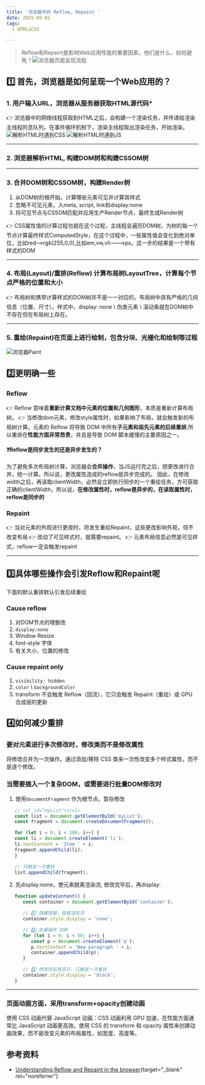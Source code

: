 ```yaml
---
title: '浏览器中的 Reflow, Repaint '
date: 2025-05-02
tags:
  - HTML&CSS

---
```


> Reflow和Repaint是影响Web应用性能的重要因素，他们是什么，如何避免？![浏览器页面呈现流程](/post-assets/edgeshow.png)


## 1️⃣ 首先，浏览器是如何呈现一个Web应用的？

### 1. 用户输入URL，浏览器从服务器获取HTML源代码*
  
   👉 浏览器中的网络线程获取到HTML之后，会构建一个渲染任务，并传递给渲染主线程的息队列。在事件循环机制下，渲染主线程取出渲染任务，开始渲染。  
  ![解析HTML时遇到CSS](/post-assets/findcss.png)
  ![解析HTML时遇到JS](/post-assets/findjs.png)
   
---
### 2. 浏览器解析HTML,  构建DOM树和构建CSSOM树

---
### 3. 合并DOM树和CSSOM树，构建Render树
   1. 从DOM树的根开始，计算哪些元素可见并计算其样式  
   2. 忽略不可见元素，入meta, script, link和display:none  
   3. 将可见节点与CSSOM匹配并应用生产Render节点，最终生成Render树  
   
   👉 CSS属性值的计算过程也就在这个过程，主线程会遍历DOM树，为树的每一个节点计算最终样式ComputedStyle，在这个过程中，一些属性值会变化到绝对单位，比如red-->rgb(255,0,0),比如em,vw,vh--->px。这一步的结果是一个带有样式的DOM

---
### 4. 布局(**Layout**)/重排(**Reflow**) 计算布局树LayoutTree，计算每个节点严格的位置和大小

   👉 布局树和携带计算样式的DOM树并不是一一对应的，布局树中具有严格的几何信息（位置、尺寸）。样式中，display: none \ 伪类元素 \ 滚动条就在DOM树中不存在但在布局树上存在。

---
### 5. 重绘(**Repaint**)在页面上进行绘制，包含分块、光栅化和绘制等过程

   ![浏览器Paint](/post-assets/edgedraw.png)



## 2️⃣更明确一些

### Reflow
👉 Reflow 意味着**重新计算文档中元素的位置和几何图形**，本质是重新计算布局树。
👉 当修改dom元素，修改style属性时，如果影响了布局，就会触发新的布局树计算。元素的 Reflow 将导致 DOM 中所有**子元素和祖先元素的后续重排**,所以重排在**性能方面非常昂贵**，并且是导致 DOM 脚本缓慢的主要原因之一。


#### ❓Reflow是同步发生的还是异步发生的？
为了避免多次布局树计算，浏览器会**合并操作**，当JS运行完之后，把更改进行合并，统一计算。所以说，更改属性造成的reflow是异步完成的。
因此，在修改width之后，再读取clientWidth，必然会立即执行同步的一个重绘任务，方可获取正确的clientWidth，所以说，**在修改属性时，reflow是异步的，在读取属性时，reflow是同步的**


### Repaint
👉 当对元素的外观进行更改时，将发生重绘Repaint，这些更改影响外观，但不改变布局
👉 改动了可见样式时，就需要repaint。
👉 元素布局信息必然是可见样式，reflow一定会触发repaint

---

## 3️⃣具体哪些操作会引发Reflow和Repaint呢
下面的默认重排默认引发后续重绘   

### Cause reflow
1. 对DOM节点的增删改 
2. `display:none`
3. Window Resize
4. font-style 字体
5. 有关大小、位置的修改

### Cause repaint only
1. `visibility: hidden`
2. `color` \ `backgroundColor` 
3. transform 不会触发 Reflow（回流），它只会触发 Repaint（重绘）或 GPU 合成层的更新


## 4️⃣如何减少重排

### 要对元素进行多次修改时，修改类而不是修改属性
将修改合并为一次操作。通过添加/移除 CSS 类来一次性改变多个样式属性，而不是逐个修改。

### 当需要插入一个复杂DOM，或需要进行批量DOM修改时
   1. 使用`documentFragment` 作为根节点，暂存修改
   ```js
      // <ul id="myList"></ul>
      const list = document.getElementById('myList');
      const fragment = document.createDocumentFragment();

      for (let i = 0; i < 100; i++) {
      const li = document.createElement('li');
      li.textContent = 'Item ' + i;
      fragment.appendChild(li);
      }

      // 只触发一次重排
      list.appendChild(fragment);
   ```

   2. 先display:none，使元素脱离渲染流, 修改完毕后，再display:
   ```js
      function updateContent() {
         const container = document.getElementById('container');

         // 1️⃣ 隐藏容器，脱离渲染流
         container.style.display = 'none';

         // 2️⃣ 批量操作 DOM
         for (let i = 0; i < 50; i++) {
            const p = document.createElement('p');
            p.textContent = 'New paragraph ' + i;
            container.appendChild(p);
         }

         // 3️⃣ 修改完后再显示，只触发一次重排
         container.style.display = 'block';
      }
   ```
---

### 页面动画方面，采用transform+opacity创建动画
使用 CSS 动画代替 JavaScript 动画：CSS 动画利用 GPU 加速，在性能方面通常比 JavaScript 动画更高效。使用 CSS 的 transform 和 opacity 属性来创建动画效果，而不是改变元素的布局属性，如宽度、高度等。



## 参考资料
- [Understanding Reflow and Repaint in the browser](/post-assets/https://dev.to/gopal1996/understanding-reflow-and-repaint-in-the-browser-1jbg){target="_blank" rel="noreferrer"}

